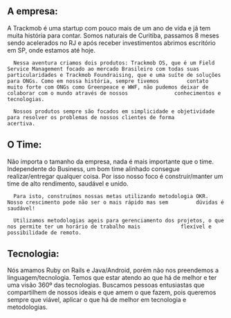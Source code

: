 <h2>A empresa:</h2>
  <p>
      A Trackmob é uma startup com pouco mais de um ano de vida e já tem muita história para contar. Somos naturais de Curitiba,       passamos 8 meses sendo acelerados no RJ e após receber investimentos abrimos escritório em SP, onde estamos até hoje. 
      
      Nessa aventura criamos dois produtos: Trackmob OS, que é um Field Service Management focado ao mercado Brasileiro com todas suas           particularidades e Trackmob Foundraising, que e uma suíte de soluções para ONGs. Como em nossa história, sempre tivemos         contato muito forte com ONGs como Greenpeace e WWF, não pudemos deixar de colaborar com o mundo através de nossos               conhecimentos e tecnologias. 
      
      Nossos produtos sempre são focados em simplicidade e objetividade para resolver os problemas de nossos clientes de forma        acertiva.
  </p>

<h2>O Time:</h2>
  <p>
      Não importa o tamanho da empresa, nada é mais importante que o time. Independente do Business, um bom time alinhado          consegue realizar/entregar qualquer coisa. Por isso nosso foco é construir/manter um time de alto rendimento, saudável       e unido. 
      
      Para isto, construímos nossas metas utilizando metodologia OKR. Nosso crescimento pode não ser o mais rápido mas sem         dúvidas é saudável!
      
      Utilizamos metodologias ageis para gerenciamento dos projetos, o que nos permite ter um horário de trabalho mais             flexível e possibilidade de remoto. 
  </p>
<h2>Tecnologia:</h2>
<p>
    Nós amamos Ruby on Rails e Java/Android, porém não nos preendemos a linguagem/tecnologia. Temos que estar atendo ao que      há de melhor e ter uma visão 360º das tecnologias. Buscamos pessoas entusiastas que compartilhem de nossos ideais e que      amem o que fazem, pois queremos sempre que viável, aplicar o que há de melhor em tecnologia e metodologias.
</p>
